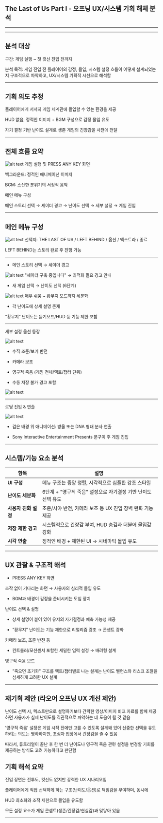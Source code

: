 ## The Last of Us Part I - 오프닝 UX/시스템 기획 해체 분석
---


---

## 분석 대상

구간: 게임 실행 ~ 첫 컷신 진입 전까지

분석 목적: 게임 진입 전 플레이어의 감정, 몰입, 시스템 설정 흐름이 어떻게 설계되었는지 구조적으로 파악하고, UX/시스템 기획적 시선으로 해석함

---

## 기획 의도 추정

플레이어에게 서서히 게임 세계관에 몰입할 수 있는 환경을 제공

HUD 없음, 정적인 이미지 + BGM 구성으로 감정 몰입 유도

자기 결정 기반 난이도 설계로 생존 게임의 긴장감을 사전에 전달

---

## 전체 흐름 요약

![alt text](1.PNG)
게임 실행 및 PRESS ANY KEY 화면

백그라운드: 정적인 애니메이션 이미지

BGM: 스산한 분위기의 서정적 음악

메인 메뉴 구성

메인 스토리 선택 → 셰이더 경고 → 난이도 선택 → 세부 설정 → 게임 진입

---

## 메인 메뉴 구성

![alt text](2.PNG)
선택지: THE LAST OF US / LEFT BEHIND / 옵션 / 엑스트라 / 종료

LEFT BEHIND는 스토리 완료 후 진행 가능

---

- 메인 스토리 선택 → 셰이더 경고

![alt text](3.PNG)
"셰이더 구축 중입니다" → 최적화 필요 경고 안내

- 새 게임 선택 → 난이도 선택 (6단계)

![alt text](4.PNG)
매우 쉬움 ~ 황무지 모드까지 세분화

- 각 난이도에 상세 설명 존재

"황무지" 난이도는 듣기모드/HUD 등 기능 제한 포함

--- 

세부 설정 옵션 등장

![alt text](5.PNG)
- 수직 조준/보기 반전

- 카메라 보조

- 영구적 죽음 (게임 전체/액트/챕터 단위)

- 수동 저장 불가 경고 포함

![alt text](6.PNG)

---

로딩 진입 & 연출

![alt text](7.PNG)
- 검은 배경 위 애니메이션: 방울 또는 DNA 형태 분사 연출

- Sony Interactive Entertainment Presents 문구이 후 게임 진입

---

## 시스템/기능 요소 분석

| 항목 | 설명 |
|------|------|
| **UI 구성** | 메뉴 구조는 중앙 정렬, 시각적으로 심플한 강조 스타일 |
| **난이도 세분화** | 6단계 + "영구적 죽음" 설정으로 자기결정 기반 난이도 선택 유도 |
| **사용자 친화 설정** | 조준/시야 반전, 카메라 보조 등 UX 진입 장벽 완화 기능 제공 |
| **저장 제한 경고** | 시스템적으로 긴장감 부여, HUD 숨김과 더불어 몰입감 강화 |
| **시각 연출** | 정적인 배경 + 제한된 UI → 시네마틱 몰입 유도 |


---


## UX 관찰 & 구조적 해석

- PRESS ANY KEY 화면

조작 없이 기다리는 화면 → 사용자의 심리적 몰입 유도

- BGM과 배경이 감정을 준비시키는 도입 장치

난이도 선택 & 설명

- 상세 설명이 붙어 있어 유저의 자기결정과 예측 가능성 제공

- "황무지" 난이도는 기능 제한으로 리얼리즘 강조 → 콘셉트 강화

카메라 보조, 조준 반전 등

- 컨트롤러/모션센서 포함한 세밀한 입력 설정 → 배려형 설계

영구적 죽음 모드

- "죽으면 초기화" 구조를 액트/챕터별로 나눈 설계는
난이도 밸런스와 리스크 조절을 섬세하게 고려한 UX 설계

---
## 재기획 제안 (라오어 오프닝 UX 개선 제안)

난이도 선택 시, 텍스트만으로 설명하기보다 간략한 영상/이미지 비교 자료를 함께 제공하면 사용자가 실제 난이도를 직관적으로 파악하는 데 도움이 될 것 같음

'영구적 죽음' 설정은 게임 시작 전에만 고를 수 있도록 설계돼 있어 신중한 선택을 유도하려는 의도는 명확하지만, 초심자 입장에서 긴장감을 줄 수 있음

따라서, 튜토리얼이 끝난 후 한 번 더 난이도나 영구적 죽음 관련 설정을 변경할 기회를 제공하는 방식도 고려 가능하다고 판단함

## 기획 해석 요약

진입 장면은 전투도, 컷신도 없지만 강력한 UX 시나리오임

플레이어에게 직접 선택하게 하는 구조(난이도/옵션)로 책임감을 부여하며, 동시에

HUD 최소화와 조작 제한으로 몰입을 유도함

모든 설정 요소가 게임 콘셉트(생존/긴장감/현실감)과 맞닿아 있음

---